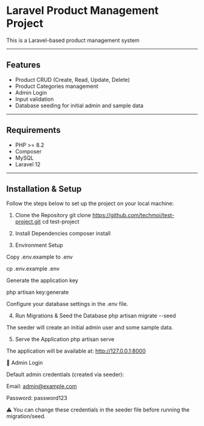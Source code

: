 # Laravel Product Management Project

This is a Laravel-based product management system 

---

## Features

- Product CRUD (Create, Read, Update, Delete)
- Product Categories management
- Admin Login
- Input validation
- Database seeding for initial admin and sample data

---

## Requirements

- PHP >= 8.2
- Composer
- MySQL
- Laravel 12

---

## Installation & Setup


Follow the steps below to set up the project on your local machine:

1. Clone the Repository
git clone https://github.com/techmoi/test-project.git
cd test-project

2. Install Dependencies
composer install

3. Environment Setup

Copy .env.example to .env

cp .env.example .env


Generate the application key

php artisan key:generate


Configure your database settings in the .env file.

4. Run Migrations & Seed the Database
php artisan migrate --seed


The seeder will create an initial admin user and some sample data.

5. Serve the Application
php artisan serve


The application will be available at:
http://127.0.0.1:8000

👤 Admin Login

Default admin credentials (created via seeder):

Email: admin@example.com

Password: password123

⚠️ You can change these credentials in the seeder file before running the migration/seed.
